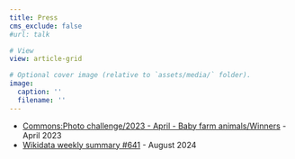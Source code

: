 ```yaml
---
title: Press
cms_exclude: false
#url: talk

# View
view: article-grid

# Optional cover image (relative to `assets/media/` folder).
image:
  caption: ''
  filename: ''
---
```


- [Commons:Photo challenge/2023 - April - Baby farm animals/Winners](https://commons.wikimedia.org/wiki/Commons:Photo_challenge/2023_-_April_-_Baby_farm_animals/Winners) - April 2023
- [Wikidata weekly summary #641](https://ar.wikipedia.org/wiki/%D9%88%D9%8A%D9%83%D9%8A%D8%A8%D9%8A%D8%AF%D9%8A%D8%A7:%D8%B3%D9%81%D8%A7%D8%B1%D8%A9#Wikidata_weekly_summary_#641) - August 2024